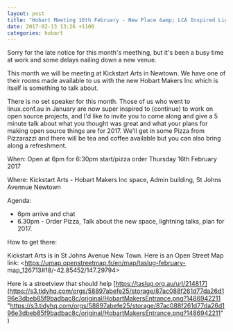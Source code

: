 ```yaml
---
layout: post
title: "Hobart Meeting 16th February - New Place &amp; LCA Inspired Lightning Talks"
date: 2017-02-13 13:26 +1100
categories: hobart
---
```


Sorry for the late notice for this month's meething, but it's been a busy time
at work and some delays nailing down a new venue.  
  
This month we will be meeting at Kickstart Arts in Newtown. We have one of
their rooms made available to us with the new Hobart Makers Inc which is
itself is something to talk about.  
  
There is no set speaker for this month. Those of us who went to linux.conf.au
in January are now super inspired to (continue) to work on open source
projects, and I'd like to invite you to come along and give a 5 minute talk
about what you thought was great and what your plans for making open source
things are for 2017. We'll get in some Pizza from Pizzarazzi and there will be
tea and coffee available but you can also bring along a refreshment.  
  
When: Open at 6pm for 6:30pm start/pizza order Thursday 16th February 2017  
  
Where: Kickstart Arts - Hobart Makers Inc space, Admin building, St Johns
Avennue Newtown  
  
Agenda:  
  

  * 6pm arrive and chat
  * 6.30pm - Order Pizza, Talk about the new space, lightning talks, plan for 2017.

How to get there:  
  
Kickstart Arts is in St Johns Avenue New Town. Here is an Open Street Map
link: <https://umap.openstreetmap.fr/en/map/taslug-february-
map_126713#18/-42.85452/147.29794>  
  
Here is a streetview that should help
[https://taslug.org.au/url/214817](https://s3.tidyhq.com/orgs/58897abefe25/storage/87ac088f261d77da26d196e3dbeb85f9badbac8c/original/HobartMakersEntrance.png?1486942211
"https://s3.tidyhq.com/orgs/58897abefe25/storage/87ac088f261d77da26d196e3dbeb85f9badbac8c/original/HobartMakersEntrance.png?1486942211"
)